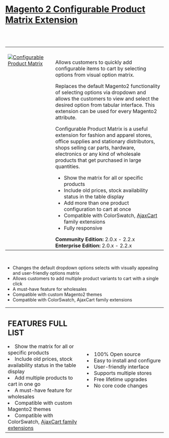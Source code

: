 <html>
<html>
<h1><a href="https://www.magezon.com/configurable-product-matrix.html">Magento 2 Configurable Product Matrix Extension</a></h1>
<br/><br/>
<table>
	<td width="30%" valign="top"style="border: none; ">
		<br><a href="https://www.magezon.com/configurable-product-matrix.html"><img src="https://www.magezon.com/pub/media/catalog/product/cache/813c6eab71ee72e46bd847e31f145017/c/o/configurable_product_matrix.png" alt="Configurable Product Matrix" aria-labelledby="labelledby1538048219770" class="fotorama__img" aria-hidden="false"/><p>
			<td style="border:none;"></br>
				<div class="product attribute overview">
					<div class="valune">
						<p>
						Allows customers to quickly add configurable items to cart by selecting options from visual option matrix.</p>
						<p>Replaces the default Magento2 functionality of selecting options via dropdown and allows the customers to view and select the desired option from tabular interface. This extension can be used for every Magento2 attribute.</p>
						<p>Configurable Product Matrix is a useful extension for fashion and apparel stores, office supplies and stationary distributors, shops selling car parts, hardware, electronics or any kind of wholesale products that get purchased in large quantities.</p>
						<ul class="firebase-list">
							<li>Show the matrix for all or specific products</li>
							<li>Include old prices, stock availability status in the table display</li>
							<li>Add more than one product configuration to cart at once</li>
							<li>Compatible with ColorSwatch, <a href="https://www.magezon.com/magento-2-ajax-cart-pro.html/">AjaxCart</a> family extensions</li>
							<li>Fully responsive</li>
						</ul>
					</div>
				</div>
				<div class="compatibility">
					<span class="compatibility"><b>Community Edition:</b> 2.0.x - 2.2.x
						<b>Enterprise Edition:</b> 2.0.x - 2.2.x</span>
					</div></td>
				</tr>
			</table>
			<br/>
			<div>
				<ul>
					<li>Changes the default dropdown options selects with visually appealing and user-friendly options matrix</li>
					<li>Allows customers to add multiple product variants to cart with a single click</li>
					<li>A must-have feature for wholesales</li>
					<li>Compatible with custom Magento2 themes</li>
					<li>Compatible with ColorSwatch, AjaxCart family extensions</li></ul>
			</div>
			<div>
				<table>
				<td width="40%">
					<h2>FEATURES FULL LIST</h2>
					<li>Show the matrix for all or specific products</li>
					<li>Include old prices, stock availability status in the table display</li>
					<li>Add multiple products to cart in one go</li>
					<li>A must-have feature for wholesales</li>
					<li>Compatible with custom Magento2 themes</li>
					<li>Compatible with ColorSwatch, <a href="https://www.magezon.com/magento-2-ajax-cart-pro.html">AjaxCart family extensions</a></li>
				</td>
				<td width="40%">
					<li>100% Open source</li>
					<li>Easy to install and configure</li>
					<li>User-friendly interface</li>
					<li>Supports multiple stores</li>
					<li>Free lifetime upgrades</li>
					<li>No core code changes</li>
				</td>
			</table>
			</div>
			
			
